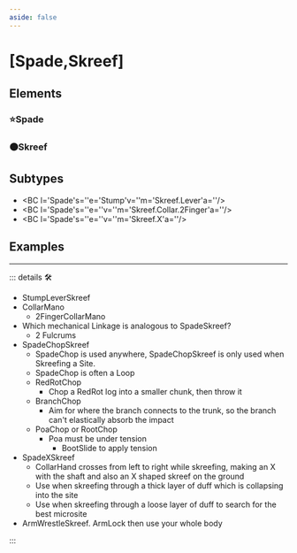 ```yaml
---
aside: false
---
```


# <py>[<labor>Spade</labor>,<motor>Skreef</motor>]</py>

<BT
    l='Spade'
    m='Skreef'
/>

## <py>Elements</py>

<!-- V-Carousel -->

### ⭐<labor>Spade</labor>

### 🟠<motor>Skreef</motor>

## <py>Subtypes</py>

- <BC l='Spade's=''e='Stump'v=''m='Skreef.Lever'a=''/>
- <BC l='Spade's=''e=''v=''m='Skreef.Collar.2Finger'a=''/>
- <BC l='Spade's=''e=''v=''m='Skreef.X'a=''/>

## <py>Examples</py>

---

<!-- =================================================== -->
<!-- =================================================== -->
<!-- =================================================== -->
<!-- =================================================== -->
<!-- =================================================== -->
::: details 🛠

- StumpLeverSkreef
- CollarMano
    - 2FingerCollarMano
- Which mechanical Linkage is analogous to SpadeSkreef?
    - 2 Fulcrums
- SpadeChopSkreef
    - SpadeChop is used anywhere, SpadeChopSkreef is only used when Skreefing a Site.
    - SpadeChop is often a Loop
    - RedRotChop
        - Chop a RedRot log into a smaller chunk, then throw it
    - BranchChop
        - Aim for where the branch connects to the trunk, so the branch can't elastically absorb the impact
    - PoaChop or RootChop
        - Poa must be under tension
            - BootSlide to apply tension
- SpadeXSkreef
    - CollarHand crosses from left to right while skreefing, making an X with the shaft and also an X shaped skreef on the ground
    - Use when skreefing through a thick layer of duff which is collapsing into the site
    - Use when skreefing through a loose layer of duff to search for the best microsite
- ArmWrestleSkreef. ArmLock then use your whole body

:::
